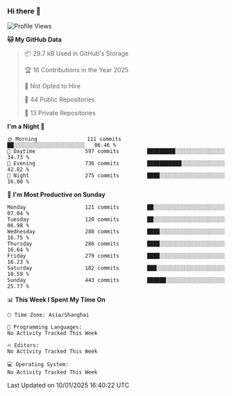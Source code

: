 ### Hi there 👋

<!--
**robinWongM/robinWongM** is a ✨ _special_ ✨ repository because its `README.md` (this file) appears on your GitHub profile.

Here are some ideas to get you started:

- 🔭 I’m currently working on ...
- 🌱 I’m currently learning ...
- 👯 I’m looking to collaborate on ...
- 🤔 I’m looking for help with ...
- 💬 Ask me about ...
- 📫 How to reach me: ...
- 😄 Pronouns: ...
- ⚡ Fun fact: ...
-->

<!--START_SECTION:waka-->
![Profile Views](http://img.shields.io/badge/Profile%20Views-0-blue)

**🐱 My GitHub Data** 

> 📦 29.7 kB Used in GitHub's Storage 
 > 
> 🏆 16 Contributions in the Year 2025
 > 
> 🚫 Not Opted to Hire
 > 
> 📜 44 Public Repositories 
 > 
> 🔑 13 Private Repositories 
 > 
**I'm a Night 🦉** 

```text
🌞 Morning                111 commits         ██░░░░░░░░░░░░░░░░░░░░░░░   06.46 % 
🌆 Daytime                597 commits         █████████░░░░░░░░░░░░░░░░   34.73 % 
🌃 Evening                736 commits         ███████████░░░░░░░░░░░░░░   42.82 % 
🌙 Night                  275 commits         ████░░░░░░░░░░░░░░░░░░░░░   16.00 % 
```
📅 **I'm Most Productive on Sunday** 

```text
Monday                   121 commits         ██░░░░░░░░░░░░░░░░░░░░░░░   07.04 % 
Tuesday                  120 commits         ██░░░░░░░░░░░░░░░░░░░░░░░   06.98 % 
Wednesday                288 commits         ████░░░░░░░░░░░░░░░░░░░░░   16.75 % 
Thursday                 286 commits         ████░░░░░░░░░░░░░░░░░░░░░   16.64 % 
Friday                   279 commits         ████░░░░░░░░░░░░░░░░░░░░░   16.23 % 
Saturday                 182 commits         ███░░░░░░░░░░░░░░░░░░░░░░   10.59 % 
Sunday                   443 commits         ██████░░░░░░░░░░░░░░░░░░░   25.77 % 
```


📊 **This Week I Spent My Time On** 

```text
🕑︎ Time Zone: Asia/Shanghai

💬 Programming Languages: 
No Activity Tracked This Week

🔥 Editors: 
No Activity Tracked This Week

💻 Operating System: 
No Activity Tracked This Week
```


 Last Updated on 10/01/2025 16:40:22 UTC
<!--END_SECTION:waka-->
